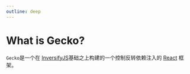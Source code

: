 ```yaml
---
outline: deep
---
```


# What is Gecko?
`Gecko`是一个在 [InversifyJS](https://inversify.io/)基础之上构建的一个控制反转依赖注入的 [React](https://react.dev/) 框架。



